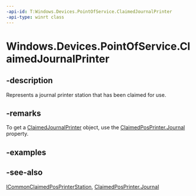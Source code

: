 ```yaml
---
-api-id: T:Windows.Devices.PointOfService.ClaimedJournalPrinter
-api-type: winrt class
---
```


<!-- Class syntax.
public class ClaimedJournalPrinter : Windows.Devices.PointOfService.IClaimedJournalPrinter, Windows.Devices.PointOfService.ICommonClaimedPosPrinterStation
-->

# Windows.Devices.PointOfService.ClaimedJournalPrinter

## -description
Represents a journal printer station that has been claimed for use.

## -remarks
To get a [ClaimedJournalPrinter](claimedjournalprinter.md) object, use the [ClaimedPosPrinter.Journal](claimedposprinter_journal.md) property.

## -examples

## -see-also
[ICommonClaimedPosPrinterStation](icommonclaimedposprinterstation.md), [ClaimedPosPrinter.Journal](claimedposprinter_journal.md)